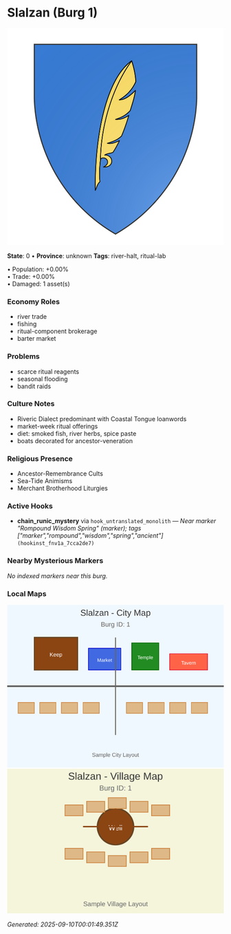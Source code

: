 # Slalzan (Burg 1)
![Coat of Arms](assets/heraldry/burg/1.svg)

**State**: 0  •  **Province**: unknown
**Tags**: river-halt, ritual-lab

• Population: +0.00%  
• Trade: +0.00%  
• Damaged: 1 asset(s)

### Economy Roles
- river trade
- fishing
- ritual\-component brokerage
- barter market

### Problems
- scarce ritual reagents
- seasonal flooding
- bandit raids

### Culture Notes
- Riveric Dialect predominant with Coastal Tongue loanwords
- market\-week ritual offerings
- diet: smoked fish, river herbs, spice paste
- boats decorated for ancestor\-veneration

### Religious Presence
- Ancestor\-Remembrance Cults
- Sea\-Tide Animisms
- Merchant Brotherhood Liturgies

### Active Hooks
- **chain_runic_mystery** via `hook_untranslated_monolith`  —  _Near marker "Rompound Wisdom Spring" \(marker\); tags \["marker","rompound","wisdom","spring","ancient"\]_  `(hookinst_fnv1a_7cca2de7)`

### Nearby Mysterious Markers
_No indexed markers near this burg._
### Local Maps
![City Map](/assets/watabou/city/1.svg)
![Village Map](/assets/watabou/village/1.svg)


_Generated: 2025-09-10T00:01:49.351Z_